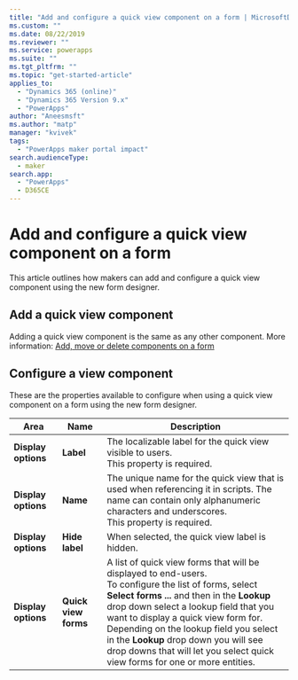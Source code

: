 ```yaml
---
title: "Add and configure a quick view component on a form | MicrosoftDocs"
ms.custom: ""
ms.date: 08/22/2019
ms.reviewer: ""
ms.service: powerapps
ms.suite: ""
ms.tgt_pltfrm: ""
ms.topic: "get-started-article"
applies_to: 
  - "Dynamics 365 (online)"
  - "Dynamics 365 Version 9.x"
  - "PowerApps"
author: "Aneesmsft"
ms.author: "matp"
manager: "kvivek"
tags: 
  - "PowerApps maker portal impact"
search.audienceType: 
  - maker
search.app: 
  - "PowerApps"
  - D365CE
---
```


# Add and configure a quick view component on a form  
This article outlines how makers can add and configure a quick view component using the new form designer.

## Add a quick view component
Adding a quick view component is the same as any other component. More information: [Add, move or delete components on a form](add-move-or-delete-components-on-form.md)

## Configure a view component
These are the properties available to configure when using a quick view component on a form using the new form designer.

|Area   |Name  |Description  |
|---------|---------|---------|
|**Display options** | **Label** | The localizable label for the quick view visible to users. <br /> This property is required. |
| **Display options** | **Name** |  The unique name for the quick view that is used when referencing it in scripts. The name can contain only alphanumeric characters and underscores. <br />This property is required. |
| **Display options**  | **Hide label** |  When selected, the quick view label is hidden. |
| **Display options**  | **Quick view forms** |  A list of quick view forms that will be displayed to end-users. <br />To configure the list of forms, select **Select forms ...** and then in the **Lookup** drop down select a lookup field that you want to display a quick view form for. <br />Depending on the lookup field you select in the **Lookup** drop down you will see drop downs that will let you select quick view forms for one or more entities. |
